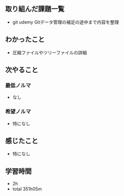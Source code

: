 ## 取り組んだ課題一覧
- git udemy Gitデータ管理の補足の途中まで内容を整理
## わかったこと
- 圧縮ファイルやツリーファイルの詳細
## 次やること
### 最低ノルマ
- なし
### 希望ノルマ
- 特になし
## 感じたこと
- 特になし
## 学習時間
- 2h
- total 351h05m
